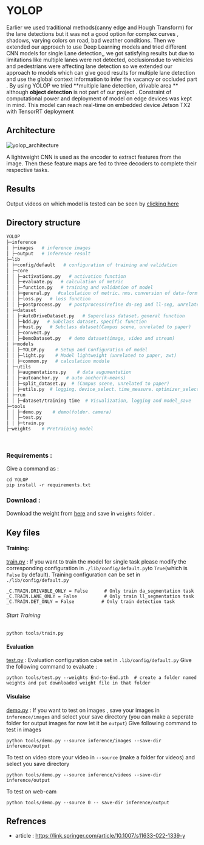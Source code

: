# YOLOP
Earlier we used traditional methods(canny edge and Hough Transform) for the lane detections but it was not a good option for complex curves , shadows, varying colors on road, bad weather conditions. Then we extended our approach to use Deep Learning models and tried different CNN models for single Lane detection,, we got satisfying results but due to limitations like multiple lanes were not detected, occlusionsdue to vehicles and pedestrians were affecting lane detection so  we extended our approach to models which can give good results for multiple lane detection and use the global context information to infer the vacancy or occluded part . By using YOLOP we tried **multiple lane detection, drivable area ** although **object detection** is not part of our project . Constraint of computational power and deployment of model on edge devices was kept in mind. This model can reach real-time on embedded device Jetson TX2 with TensorRT deployment

## Architecture


![yolop_architecture](https://github.com/IVDC-Club-IIT-Indore/IITISoC-23-IVR1-LaneDetection-using-LimitedComputationPower/assets/117708050/7e55492f-ff8d-4f16-a8a6-e73a23c786d6)

A lightweight CNN is used as the encoder to extract features from the image. Then these feature maps are fed to three decoders to complete their respective tasks.

## Results
Output videos on which model is tested can be seen by [clicking here](https://drive.google.com/drive/u/0/folders/1_CCMGf2t9jftklbTtzbtalFi4jYPxBXe)
<br>



## Directory structure
```bash
YOLOP
├─inference
│ ├─images   # inference images
│ ├─output   # inference result
├─lib
│ ├─config/default   # configuration of training and validation
│ ├─core    
│ │ ├─activations.py   # activation function
│ │ ├─evaluate.py   # calculation of metric
│ │ ├─function.py   # training and validation of model
│ │ ├─general.py   #calculation of metric、nms、conversion of data-format、visualization
│ │ ├─loss.py   # loss function
│ │ ├─postprocess.py   # postprocess(refine da-seg and ll-seg, unrelated to paper)
│ ├─dataset
│ │ ├─AutoDriveDataset.py   # Superclass dataset，general function
│ │ ├─bdd.py   # Subclass dataset，specific function
│ │ ├─hust.py   # Subclass dataset(Campus scene, unrelated to paper)
│ │ ├─convect.py 
│ │ ├─DemoDataset.py   # demo dataset(image, video and stream)
│ ├─models
│ │ ├─YOLOP.py    # Setup and Configuration of model
│ │ ├─light.py    # Model lightweight（unrelated to paper, zwt)
│ │ ├─commom.py   # calculation module
│ ├─utils
│ │ ├─augmentations.py    # data augumentation
│ │ ├─autoanchor.py   # auto anchor(k-means)
│ │ ├─split_dataset.py  # (Campus scene, unrelated to paper)
│ │ ├─utils.py  # logging、device_select、time_measure、optimizer_select、model_save&initialize 、Distributed training
│ ├─run
│ │ ├─dataset/training time  # Visualization, logging and model_save
├─tools
│ │ ├─demo.py    # demo(folder、camera)
│ │ ├─test.py    
│ │ ├─train.py
├─weights    # Pretraining model  

    

```

### Requirements :
 Give a command as :
 ```
cd YOLOP
pip install -r requirements.txt

 ```

### Download :
Download the weight from [here](https://drive.google.com/drive/u/0/folders/1_CCMGf2t9jftklbTtzbtalFi4jYPxBXe) and save in ```weights``` folder .


## Key files
#### Training:
[train.py](https://github.com/IVDC-Club-IIT-Indore/IITISoC-23-IVR1-LaneDetection-using-LimitedComputationPower/blob/main/Lane_detection_using_DL/YOLOP/tools/train.py) :
If you want to train the model for single task please modify the corresponding configuration in ```./lib/config/default.py```to ```True```(which is ```False``` by default). Training configuration can be set in ```./lib/config/default.py```

```
_C.TRAIN.DRIVABLE_ONLY = False      # Only train da_segmentation task
_C.TRAIN.LANE_ONLY = False          # Only train ll_segmentation task
_C.TRAIN.DET_ONLY = False          # Only train detection task
```
###### Start Training
```
python tools/train.py
```

#### Evaluation
[test.py](https://github.com/IVDC-Club-IIT-Indore/IITISoC-23-IVR1-LaneDetection-using-LimitedComputationPower/blob/main/Lane_detection_using_DL/YOLOP/tools/test.py) : Evaluation configuration cabe set in ``` .lib/config/default.py ```
Give the following command to evaluate :
```
python tools/test.py --weights End-to-End.pth  # create a folder named weights and put downloaded weight file in that folder
```

#### Visulaise
[demo.py](https://github.com/IVDC-Club-IIT-Indore/IITISoC-23-IVR1-LaneDetection-using-LimitedComputationPower/blob/main/Lane_detection_using_DL/YOLOP/tools/demo.py) :
If you want to test on images , save your images in ```inference/images``` and select your save directory (you can make a seperate folder for output images for now let it be ```output```)
Give following command  to test in images
```
python tools/demo.py --source inference/images --save-dir inference/output
```
To test on video store your video in ``` --source ``` (make a folder for videos) and select you save directory
```
python tools/demo.py --source inference/videos --save-dir inference/output
```
To test on web-cam
```
python tools/demo.py --source 0 -- save-dir inference/output
```
## Refrences
- article : https://link.springer.com/article/10.1007/s11633-022-1339-y
  
